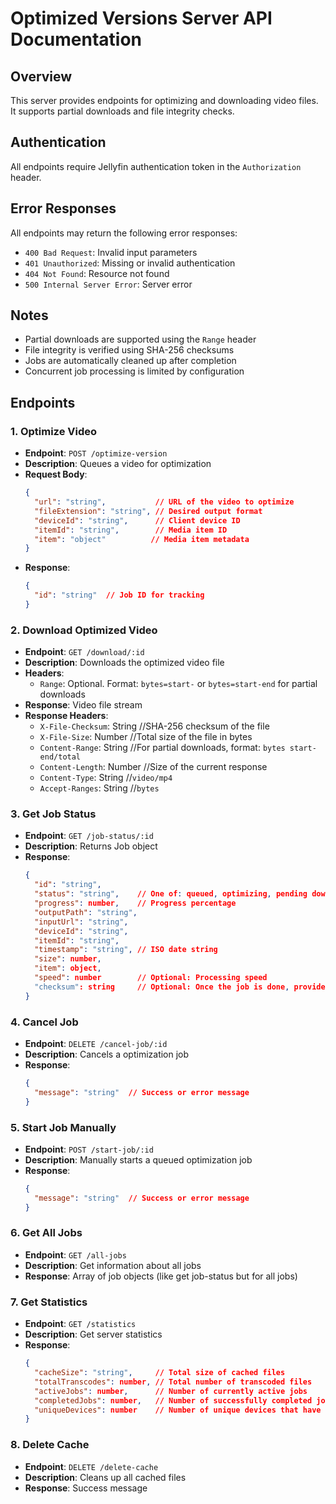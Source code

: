 # Optimized Versions Server API Documentation

## Overview
This server provides endpoints for optimizing and downloading video files. It supports partial downloads and file integrity checks.

## Authentication
All endpoints require Jellyfin authentication token in the `Authorization` header.

## Error Responses
All endpoints may return the following error responses:

- `400 Bad Request`: Invalid input parameters
- `401 Unauthorized`: Missing or invalid authentication
- `404 Not Found`: Resource not found
- `500 Internal Server Error`: Server error

## Notes
- Partial downloads are supported using the `Range` header
- File integrity is verified using SHA-256 checksums
- Jobs are automatically cleaned up after completion
- Concurrent job processing is limited by configuration 

## Endpoints

### 1. Optimize Video
- **Endpoint**: `POST /optimize-version`
- **Description**: Queues a video for optimization
- **Request Body**:
  ```json
  {
    "url": "string",           // URL of the video to optimize
    "fileExtension": "string", // Desired output format
    "deviceId": "string",      // Client device ID
    "itemId": "string",        // Media item ID
    "item": "object"          // Media item metadata
  }
  ```
- **Response**:
  ```json
  {
    "id": "string"  // Job ID for tracking
  }
  ```

### 2. Download Optimized Video
- **Endpoint**: `GET /download/:id`
- **Description**: Downloads the optimized video file
- **Headers**:
  - `Range`: Optional. Format: `bytes=start-` or `bytes=start-end` for partial downloads
- **Response**: Video file stream
- **Response Headers**:
  - `X-File-Checksum`: String //SHA-256 checksum of the file
  - `X-File-Size`: Number     //Total size of the file in bytes
  - `Content-Range`: String   //For partial downloads, format: `bytes start-end/total`
  - `Content-Length`: Number  //Size of the current response
  - `Content-Type`: String    //`video/mp4`
  - `Accept-Ranges`: String   //`bytes`

### 3. Get Job Status
- **Endpoint**: `GET /job-status/:id`
- **Description**: Returns Job object
- **Response**:
  ```json
  {
    "id": "string",
    "status": "string",    // One of: queued, optimizing, pending downloads limit, completed, failed, cancelled, ready-for-removal
    "progress": number,    // Progress percentage
    "outputPath": "string",
    "inputUrl": "string",
    "deviceId": "string",
    "itemId": "string",
    "timestamp": "string", // ISO date string
    "size": number,
    "item": object,
    "speed": number        // Optional: Processing speed
    "checksum": string     // Optional: Once the job is done, provides a checksum
  }
  ```

### 4. Cancel Job
- **Endpoint**: `DELETE /cancel-job/:id`
- **Description**: Cancels a optimization job
- **Response**:
  ```json
  {
    "message": "string"  // Success or error message
  }
  ```

### 5. Start Job Manually
- **Endpoint**: `POST /start-job/:id`
- **Description**: Manually starts a queued optimization job
- **Response**:
  ```json
  {
    "message": "string"  // Success or error message
  }
  ```

### 6. Get All Jobs
- **Endpoint**: `GET /all-jobs`
- **Description**: Get information about all jobs
- **Response**: Array of job objects (like get job-status but for all jobs)

### 7. Get Statistics
- **Endpoint**: `GET /statistics`
- **Description**: Get server statistics
- **Response**:
  ```json
  {
    "cacheSize": "string",     // Total size of cached files
    "totalTranscodes": number, // Total number of transcoded files
    "activeJobs": number,      // Number of currently active jobs
    "completedJobs": number,   // Number of successfully completed jobs
    "uniqueDevices": number    // Number of unique devices that have used the service
  }
  ```

### 8. Delete Cache
- **Endpoint**: `DELETE /delete-cache`
- **Description**: Cleans up all cached files
- **Response**: Success message

